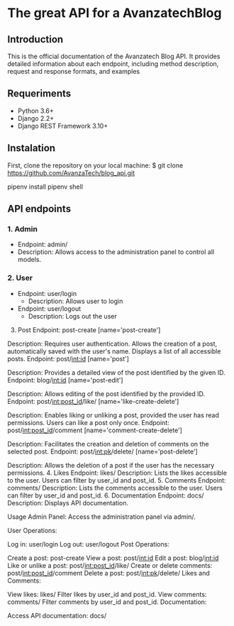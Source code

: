 # The great API for a AvanzatechBlog

## Introduction
This is the official documentation of the Avanzatech Blog API. It provides detailed information about each endpoint, including method description, request and response formats, and examples

## Requeriments
- Python 3.6+
- Django 2.2+
- Django REST Framework 3.10+

## Instalation
First, clone the repository on your local machine:
$ git clone https://github.com/AvanzaTech/blog_api.git

pipenv install
pipenv shell



## API endpoints

### 1. Admin
- Endpoint: admin/
- Description: Allows access to the administration panel to control all models.

### 2. User
- Endpoint: user/login
    - Description: Allows user to login
- Endpoint: user/logout
    - Description: Logs out the user

3. Post
Endpoint: post-create [name='post-create']

Description: Requires user authentication. Allows the creation of a post, automatically saved with the user's name. Displays a list of all accessible posts.
Endpoint: post/<int:id> [name='post']

Description: Provides a detailed view of the post identified by the given ID.
Endpoint: blog/<int:id> [name='post-edit']

Description: Allows editing of the post identified by the provided ID.
Endpoint: post/<int:post_id>/like/ [name='like-create-delete']

Description: Enables liking or unliking a post, provided the user has read permissions. Users can like a post only once.
Endpoint: post/<int:post_id>/comment [name='comment-create-delete']

Description: Facilitates the creation and deletion of comments on the selected post.
Endpoint: post/<int:pk>/delete/ [name='post-delete']

Description: Allows the deletion of a post if the user has the necessary permissions.
4. Likes
Endpoint: likes/
Description: Lists the likes accessible to the user. Users can filter by user_id and post_id.
5. Comments
Endpoint: comments/
Description: Lists the comments accessible to the user. Users can filter by user_id and post_id.
6. Documentation
Endpoint: docs/
Description: Displays API documentation.


Usage
Admin Panel: Access the administration panel via admin/.

User Operations:

Log in: user/login
Log out: user/logout
Post Operations:

Create a post: post-create
View a post: post/<int:id>
Edit a post: blog/<int:id>
Like or unlike a post: post/<int:post_id>/like/
Create or delete comments: post/<int:post_id>/comment
Delete a post: post/<int:pk>/delete/
Likes and Comments:

View likes: likes/
Filter likes by user_id and post_id.
View comments: comments/
Filter comments by user_id and post_id.
Documentation:

Access API documentation: docs/

